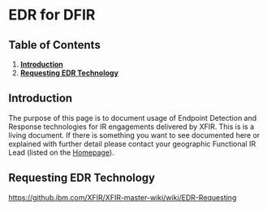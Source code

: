 
# EDR for DFIR 

## Table of Contents
1. [**Introduction**](#Introduction)
2. [**Requesting EDR Technology**](#Requesting-EDR-Technology)

## Introduction
The purpose of this page is to document usage of Endpoint Detection and Response technologies for IR engagements delivered by XFIR. This is is a living document. If there is something you want to see documented here or explained with further detail please contact your geographic Functional IR Lead (listed on the  [Homepage](wiki/Home)).


## Requesting EDR Technology
https://github.ibm.com/XFIR/XFIR-master-wiki/wiki/EDR-Requesting


